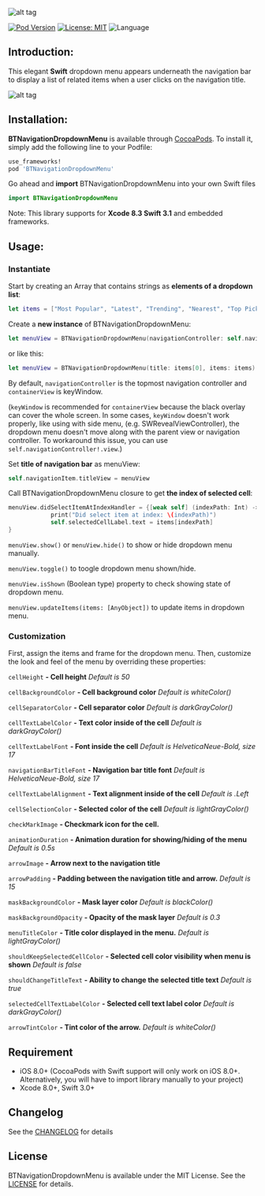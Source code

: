 ![alt tag](https://github.com/PhamBaTho/BTNavigationDropdownMenu/blob/master/Assets/BTNavigationDropdownLogo.png)

[![Pod Version](https://img.shields.io/cocoapods/v/BTNavigationDropdownMenu.svg?style=flat)](http://cocoadocs.org/docsets/BTNavigationDropdownMenu/)
[![License: MIT](https://img.shields.io/badge/license-MIT-blue.svg?style=flat)](https://github.com/PhamBaTho/BTNavigationDropdownMenu/blob/master/LICENSE)
![Language](https://img.shields.io/badge/language-Swift-brightgreen.svg?style=flat)
<!--[![Build Status](https://travis-ci.org/PhamBaTho/BTNavigationDropdownMenu.svg?branch=master)](https://travis-ci.org/PhamBaTho/BTNavigationDropdownMenu)-->

## Introduction:
This elegant **Swift** dropdown menu appears underneath the navigation bar to display a list of related items when a user clicks on the navigation title.

![alt tag](https://github.com/PhamBaTho/BTNavigationDropdownMenu/blob/master/Assets/Demo.gif)

## Installation:
**BTNavigationDropdownMenu** is available through [CocoaPods](http://cocoapods.org). To install it, simply add the following line to your Podfile:

```ruby
use_frameworks!
pod 'BTNavigationDropdownMenu'
```
Go ahead and **import** BTNavigationDropdownMenu into your own Swift files 
```swift
import BTNavigationDropdownMenu
```
Note: This library supports for **Xcode 8.3 Swift 3.1** and embedded frameworks.

## Usage:
### Instantiate
Start by creating an Array that contains strings as **elements of a dropdown list**:
```swift
let items = ["Most Popular", "Latest", "Trending", "Nearest", "Top Picks"]
```
Create a **new instance** of BTNavigationDropdownMenu:
```swift
let menuView = BTNavigationDropdownMenu(navigationController: self.navigationController, containerView: self.navigationController!.view, title: "Dropdown Menu", items: items)
```
or like this:
```swift
let menuView = BTNavigationDropdownMenu(title: items[0], items: items)
```
By default, `navigationController` is the topmost navigation controller and `containerView` is keyWindow. 

(`keyWindow` is recommended for `containerView` because the black overlay can cover the whole screen. In some cases, `keyWindow` doesn't work properly, like using with side menu, (e.g. SWRevealViewController), the dropdown menu doesn't move along with the parent view or navigation controller. To workaround this issue, you can use `self.navigationController!.view`.)

Set **title of navigation bar** as menuView:
```swift
self.navigationItem.titleView = menuView
```
Call BTNavigationDropdownMenu closure to get **the index of selected cell**:
```swift
menuView.didSelectItemAtIndexHandler = {[weak self] (indexPath: Int) -> () in
            print("Did select item at index: \(indexPath)")
            self.selectedCellLabel.text = items[indexPath]
}
```
`menuView.show()` or `menuView.hide()` to show or hide dropdown menu manually.

`menuView.toggle()` to toogle dropdown menu shown/hide.

`menuView.isShown` (Boolean type) property to check showing state of dropdown menu.

`menuView.updateItems(items: [AnyObject])` to update items in dropdown menu.

### Customization
First, assign the items and frame for the dropdown menu. Then, customize the look and feel of the menu by overriding these properties:

`cellHeight` **- Cell height** *Default is 50*

`cellBackgroundColor` **- Cell background color** *Default is whiteColor()*

`cellSeparatorColor` **- Cell separator color** *Default is darkGrayColor()*

`cellTextLabelColor` **- Text color inside of the cell** *Default is darkGrayColor()*

`cellTextLabelFont` **- Font inside the cell** *Default is HelveticaNeue-Bold, size 17*

`navigationBarTitleFont` **- Navigation bar title font** *Default is HelveticaNeue-Bold, size 17*

`cellTextLabelAlignment` **- Text alignment inside of the cell** *Default is .Left*

`cellSelectionColor`  **- Selected color of the cell** *Default is lightGrayColor()*

`checkMarkImage`  **- Checkmark icon for the cell.**

`animationDuration`  **- Animation duration for showing/hiding of the menu** *Default is 0.5s*

`arrowImage`  **- Arrow next to the navigation title**

`arrowPadding`  **- Padding between the navigation title and arrow.** *Default is 15*

`maskBackgroundColor`  **- Mask layer color** *Default is blackColor()*

`maskBackgroundOpacity`  **- Opacity of the mask layer** *Default is 0.3*

`menuTitleColor`  **- Title color displayed in the menu.** *Default is lightGrayColor()*

`shouldKeepSelectedCellColor` **- Selected cell color visibility when menu is shown** *Default is false*

`shouldChangeTitleText` **- Ability to change the selected title text** *Default is true*

`selectedCellTextLabelColor`  **- Selected cell text label color** *Default is darkGrayColor()*

`arrowTintColor`  **- Tint color of the arrow.** *Default is whiteColor()*

## Requirement
- iOS 8.0+ (CocoaPods with Swift support will only work on iOS 8.0+. Alternatively, you will have to import library manually to your project)
- Xcode 8.0+, Swift 3.0+

## Changelog
See the [CHANGELOG](https://github.com/PhamBaTho/BTNavigationDropdownMenu/blob/master/CHANGELOG.md) for details

## License
BTNavigationDropdownMenu is available under the MIT License. See the [LICENSE](https://github.com/PhamBaTho/BTNavigationDropdownMenu/blob/master/LICENSE) for details.
